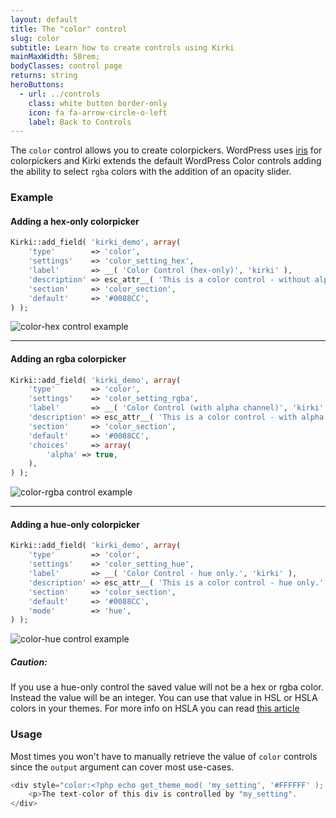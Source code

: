 ```yaml
---
layout: default
title: The "color" control
slug: color
subtitle: Learn how to create controls using Kirki
mainMaxWidth: 50rem;
bodyClasses: control page
returns: string
heroButtons:
  - url: ../controls
    class: white button border-only
    icon: fa fa-arrow-circle-o-left
    label: Back to Controls
---
```


The `color` control allows you to create colorpickers. WordPress uses [iris](http://automattic.github.io/Iris/) for colorpickers and Kirki extends the default WordPress Color controls adding the ability to select `rgba` colors with the addition of an opacity slider.

### Example

#### Adding a hex-only colorpicker

```php
Kirki::add_field( 'kirki_demo', array(
	'type'        => 'color',
	'settings'    => 'color_setting_hex',
	'label'       => __( 'Color Control (hex-only)', 'kirki' ),
	'description' => esc_attr__( 'This is a color control - without alpha channel.', 'kirki' ),
	'section'     => 'color_section',
	'default'     => '#0088CC',
) );
```

<img src="https://raw.githubusercontent.com/aristath/kirki/master/docs/assets/images/color-hex.png" alt="color-hex control example" style="max-width:300px;">

------------------

#### Adding an rgba colorpicker

```php
Kirki::add_field( 'kirki_demo', array(
	'type'        => 'color',
	'settings'    => 'color_setting_rgba',
	'label'       => __( 'Color Control (with alpha channel)', 'kirki' ),
	'description' => esc_attr__( 'This is a color control - with alpha channel.', 'kirki' ),
	'section'     => 'color_section',
	'default'     => '#0088CC',
	'choices'     => array(
		'alpha' => true,
	),
) );
```
<img src="https://raw.githubusercontent.com/aristath/kirki/master/docs/assets/images/color-rgba.png" alt="color-rgba control example" style="max-width:300px;">

--------------------

#### Adding a hue-only colorpicker

```php
Kirki::add_field( 'kirki_demo', array(
	'type'        => 'color',
	'settings'    => 'color_setting_hue',
	'label'       => __( 'Color Control - hue only.', 'kirki' ),
	'description' => esc_attr__( 'This is a color control - hue only.', 'kirki' ),
	'section'     => 'color_section',
	'default'     => '#0088CC',
	'mode'        => 'hue',
) );
```
<img src="https://raw.githubusercontent.com/aristath/kirki/master/docs/assets/images/color-hue.png" alt="color-hue control example" style="max-width:300px;">

<div class="callout warning ribbon-full">
    <h5>Caution:</h5>
    <p>If you use a hue-only control the saved value will not be a hex or rgba color. Instead the value will be an integer. You can use that value in HSL or HSLA colors in your themes. For more info on HSLA you can read <a href="https://css-tricks.com/yay-for-hsla/" target="_blank">this article</a></p>
</div>

### Usage

Most times you won't have to manually retrieve the value of `color` controls since the `output` argument can cover most use-cases.

```php
<div style="color:<?php echo get_theme_mod( 'my_setting', '#FFFFFF' ); ?>">
	<p>The text-color of this div is controlled by "my_setting".
</div>
```

